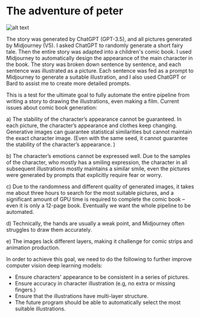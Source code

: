 # The adventure of peter

![alt text](https://cdn.midjourney.com/31cae7fc-a98d-4f9b-ba2f-56ea8ba72327/0_0.png)

The story was generated by ChatGPT (GPT-3.5), and all pictures generated by Midjourney (V5). I asked ChatGPT to randomly generate a short fairy tale. Then the entire story was adapted into a children's comic book. I used Midjourney to automatically design the appearance of the main character in the book. The story was broken down sentence by sentence, and each sentence was illustrated as a picture. Each sentence was fed as a prompt to Midjourney to generate a suitable illustration, and I also used ChatGPT or Bard to assist me to create more detailed prompts.

This is a test for the ultimate goal to fully automate the entire pipeline from writing a story to drawing the illustrations, even making a film. Current issues about comic book generation:

a) The stability of the character’s appearance cannot be guaranteed. In each picture, the character’s appearance and clothes keep changing. Generative images can guarantee statistical similarities but cannot maintain the exact character image. (Even with the same seed, it cannot guarantee the stability of the character’s appearance. )

b) The character’s emotions cannot be expressed well. Due to the samples of the character, who mostly has a smiling expression, the character in all subsequent illustrations mostly maintains a similar smile, even the pictures were generated by prompts that explicitly require fear or worry.

c) Due to the randomness and different quality of generated images, it takes me about three hours to search for the most suitable pictures, and a significant amount of GPU time is required to complete the comic book – even it is only a 12-page book. Eventually we want the whole pipeline to be automated.

d) Technically, the hands are usually a weak point, and Midjourney often struggles to draw them accurately.

e) The images lack different layers, making it challenge for comic strips and animation production.


In order to achieve this goal, we need to do the following to further improve computer vision deep learning models:

- Ensure characters' appearance to be consistent in a series of pictures.
- Ensure accuracy in character illustration (e.g, no extra or missing fingers.)
- Ensure that the illustrations have multi-layer structure.
- The future program should be able to automatically select the most suitable illustrations.
